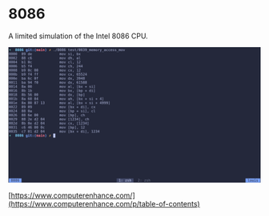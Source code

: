 # 8086

A limited simulation of the Intel 8086 CPU.

![](./img/decode.png)

[https://www.computerenhance.com/](https://www.computerenhance.com/p/table-of-contents)
